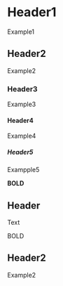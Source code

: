 # Header1

Example1

## Header2 

Example2

### Header3

Example3

#### Header4

Example4

##### Header5 

Exampple5

**BOLD**

## Header

Text 

BOLD

## Header2

Example2

